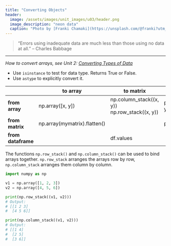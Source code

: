 ```yaml
---
title: "Converting Objects"
header:
  image: /assets/images/unit_images/u03/header.png
  image_description: "neon data"
  caption: "Photo by [Franki Chamaki](https://unsplash.com/@franki?utm_source=unsplash&amp;utm_medium=referral&amp;utm_content=creditCopyText) [from unsplash](https://unsplash.com/s/photos/data?utm_source=unsplash&amp;utm_medium=referral&amp;utm_content=creditCopyText)"
---
```

<!--more-->

> “Errors using inadequate data are much less than those using no data at all.” – Charles Babbage

---

*How to convert arrays, see Unit 2: [Converting Types of Data](/moer-base-r/unit02/unit02-06_convert.html)*

* Use `isinstance` to test for data type. Returns True or False.
* Use `astype` to explicitly convert it.

|   | to array | to matrix | to dataframe |
|------------|-------------|-------------|-------------|
| <b>from array</b> | np.array([x, y]) | np.column_stack((x, y)) <br> np.row_stack((x, y)) | pd.DataFrame({'x': x, 'y': y}) |
| <b>from matrix</b>  | np.array(mymatrix).flatten()  |  | pd.DataFrame(mymatrix) |
| <b>from dataframe</b>  |  | df.values | |

The functions `np.row_stack()` and `np.column_stack()` can be used to bind arrays together. `np.row_stack` arranges the arrays row by row, `np.column_stack` arranges them column by column.

```python
import numpy as np

v1 = np.array([1, 2, 3])
v2 = np.array([4, 5, 6])

print(np.row_stack((v1, v2)))
# Output:
# [[1 2 3]
#  [4 5 6]]

print(np.column_stack((v1, v2)))
# Output:
# [[1 4]
#  [2 5]
#  [3 6]]
```
<!--more-->

<!--
## Further reading

add some day
-->
